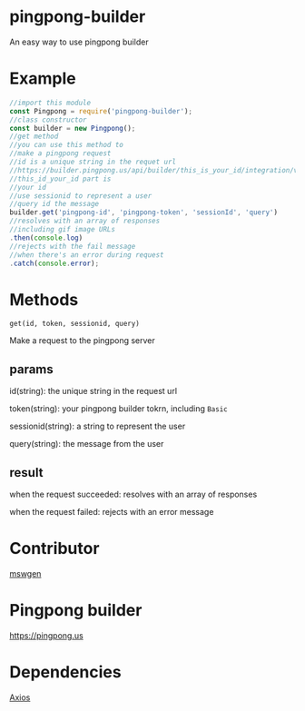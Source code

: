 # pingpong-builder
An easy way to use pingpong builder
# Example
```js
//import this module
const Pingpong = require('pingpong-builder');
//class constructor
const builder = new Pingpong();
//get method
//you can use this method to
//make a pingpong request
//id is a unique string in the requet url
//https://builder.pingpong.us/api/builder/this_is_your_id/integration/v0.2/custom/session_id
//this_id_your_id part is
//your id
//use sessionid to represent a user
//query id the message
builder.get('pingpong-id', 'pingpong-token', 'sessionId', 'query')
//resolves with an array of responses
//including gif image URLs
.then(console.log)
//rejects with the fail message
//when there's an error during request
.catch(console.error);
```
# Methods
`get(id, token, sessionid, query)`

Make a request to the pingpong server
## params
id(string): the unique string in the request url

token(string): your pingpong builder tokrn, including `Basic `

sessionid(string): a string to represent the user

query(string): the message from the user
## result
when the request succeeded: resolves with an array of responses

when the request failed: rejects with an error message
# Contributor
[mswgen](https://github.com/mswgen)
# Pingpong builder
https://pingpong.us
# Dependencies
[Axios](https://npmjs.com/packages/axios)